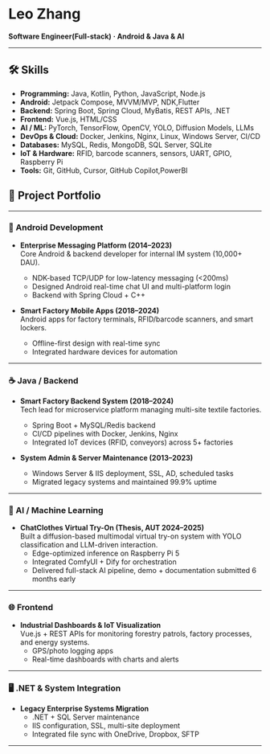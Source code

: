 # Leo Zhang

**Software Engineer(Full-stack) · Android & Java & AI**  

---

## 🛠️ Skills
- **Programming:** Java, Kotlin, Python, JavaScript, Node.js  
- **Android:** Jetpack Compose, MVVM/MVP, NDK,Flutter  
- **Backend:** Spring Boot, Spring Cloud, MyBatis, REST APIs, .NET  
- **Frontend:** Vue.js, HTML/CSS  
- **AI / ML:** PyTorch, TensorFlow, OpenCV, YOLO, Diffusion Models, LLMs  
- **DevOps & Cloud:** Docker, Jenkins, Nginx, Linux, Windows Server, CI/CD 
- **Databases:** MySQL, Redis, MongoDB, SQL Server, SQLite  
- **IoT & Hardware:** RFID, barcode scanners, sensors, UART, GPIO, Raspberry Pi  
- **Tools:** Git, GitHub, Cursor, GitHub Copilot,PowerBI  

## 📂 Project Portfolio
---

### 📱 Android Development
- **Enterprise Messaging Platform (2014–2023)**  
  Core Android & backend developer for internal IM system (10,000+ DAU).  
  - NDK-based TCP/UDP for low-latency messaging (<200ms)  
  - Designed Android real-time chat UI and multi-platform login  
  - Backend with Spring Cloud + C++  

- **Smart Factory Mobile Apps (2018–2024)**  
  Android apps for factory terminals, RFID/barcode scanners, and smart lockers.  
  - Offline-first design with real-time sync  
  - Integrated hardware devices for automation  

---

### ☕ Java / Backend
- **Smart Factory Backend System (2018–2024)**  
  Tech lead for microservice platform managing multi-site textile factories.  
  - Spring Boot + MySQL/Redis backend  
  - CI/CD pipelines with Docker, Jenkins, Nginx  
  - Integrated IoT devices (RFID, conveyors) across 5+ factories  

- **System Admin & Server Maintenance (2013–2023)**  
  - Windows Server & IIS deployment, SSL, AD, scheduled tasks  
  - Migrated legacy systems and maintained 99.9% uptime  

---




### 🤖 AI / Machine Learning
- **ChatClothes Virtual Try-On (Thesis, AUT 2024–2025)**  
  Built a diffusion-based multimodal virtual try-on system with YOLO classification and LLM-driven interaction.  
  - Edge-optimized inference on Raspberry Pi 5  
  - Integrated ComfyUI + Dify for orchestration  
  - Delivered full-stack AI pipeline, demo + documentation submitted 6 months early  

---

### 🌐 Frontend
- **Industrial Dashboards & IoT Visualization**  
  Vue.js + REST APIs for monitoring forestry patrols, factory processes, and energy systems.  
  - GPS/photo logging apps  
  - Real-time dashboards with charts and alerts  

---

### 🖥️ .NET & System Integration
- **Legacy Enterprise Systems Migration**  
  - .NET + SQL Server maintenance  
  - IIS configuration, SSL, multi-site deployment  
  - Integrated file sync with OneDrive, Dropbox, SFTP  

---


